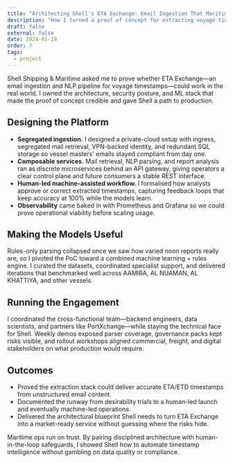 ```yaml
---
title: "Architecting Shell's ETA Exchange: Email Ingestion That Maritime Ops Can Trust"
description: "How I turned a proof of concept for extracting voyage timestamps from masters' emails into a secure, human-led machine-assisted platform roadmap."
draft: false
external: false
date: 2024-01-28
order: 7
tags:
  - project
---
```


Shell Shipping & Maritime asked me to prove whether ETA Exchange—an email ingestion and NLP pipeline for voyage timestamps—could work in the real world. I owned the architecture, security posture, and ML stack that made the proof of concept credible and gave Shell a path to production.

## Designing the Platform

- **Segregated ingestion.** I designed a private-cloud setup with ingress, segregated mail retrieval, VPN-backed identity, and redundant SQL storage so vessel masters' emails stayed compliant from day one.
- **Composable services.** Mail retrieval, NLP parsing, and report analysis ran as discrete microservices behind an API gateway, giving operators a clear control plane and future consumers a stable REST interface.
- **Human-led machine-assisted workflow.** I formalised how analysts approve or correct extracted timestamps, capturing feedback loops that keep accuracy at 100% while the models learn.
- **Observability** came baked in with Prometheus and Grafana so we could prove operational viability before scaling usage.

## Making the Models Useful

Rules-only parsing collapsed once we saw how varied noon reports really are, so I pivoted the PoC toward a combined machine learning + rules engine. I curated the datasets, coordinated specialist support, and delivered iterations that benchmarked well across AAMIRA, AL NUAMAN, AL KHATTIYA, and other vessels.

## Running the Engagement

I coordinated the cross-functional team—backend engineers, data scientists, and partners like PortXchange—while staying the technical face for Shell. Weekly demos exposed parser coverage, governance packs kept risks visible, and rollout workshops aligned commercial, freight, and digital stakeholders on what production would require.

## Outcomes

- Proved the extraction stack could deliver accurate ETA/ETD timestamps from unstructured email content.
- Documented the runway from desirability trials to a human-led launch and eventually machine-led operations.
- Delivered the architectural blueprint Shell needs to turn ETA Exchange into a market-ready service without guessing where the risks hide.

Maritime ops run on trust. By pairing disciplined architecture with human-in-the-loop safeguards, I showed Shell how to automate timestamp intelligence without gambling on data quality or compliance.
